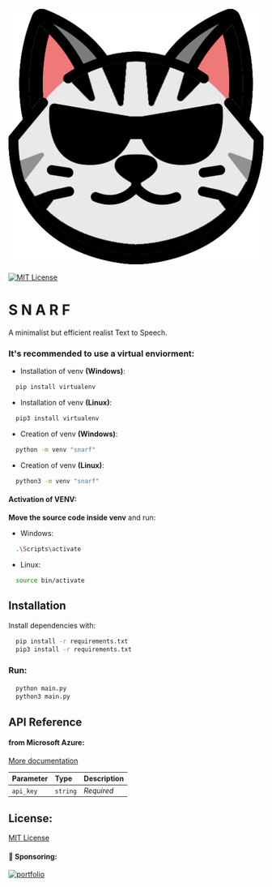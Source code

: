 
![Logo](./images/logo.png)

[![MIT License](https://img.shields.io/badge/License-MIT-green.svg)](https://github.com/m0rniac/snarf/blob/main/LICENSE)


# S N A R F

A minimalist but efficient realist Text to Speech.


### It's recommended to use a virtual enviorment:

- Installation of venv **(Windows)**:

```bash
  pip install virtualenv
```

- Installation of venv **(Linux)**:

```bash
  pip3 install virtualenv
```

- Creation  of venv **(Windows)**:

```bash
  python -m venv "snarf"
```
- Creation  of venv **(Linux)**:

```bash
  python3 -m venv "snarf"
```
#### Activation of VENV:
**Move the source code inside venv** and run:
- Windows:
```bash
  .\Scripts\activate
```
- Linux:
```bash
  source bin/activate
```
## Installation

Install dependencies with:

```bash
  pip install -r requirements.txt
  pip3 install -r requirements.txt
```
### Run:
```bash
  python main.py
  python3 main.py
```


## API Reference

#### from Microsoft Azure:

[More documentation](https://learn.microsoft.com/en-us/azure/cognitive-services/speech-service/language-support?tabs=stt#text-to-speech)

| Parameter | Type     | Description                |
| :-------- | :------- | :------------------------- |
| `api_key` | `string` | *Required* |



## License:

[MIT License](https://choosealicense.com/licenses/mit/)


#### 🔗 Sponsoring:
[![portfolio](https://img.shields.io/badge/buy_me_a_coffee-000?style=for-the-badge&logo=ko-fi&logoColor=white)](https://www.paypal.com/paypalme/christcastr/)

